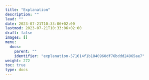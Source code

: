 ```yaml
---
title: "Explanation"
description: ""
lead: ""
date: 2023-07-21T10:33:06+02:00
lastmod: 2023-07-21T10:33:06+02:00
draft: false
images: []
menu:
  docs:
    parent: ""
    identifier: "explanation-571614f1b1840960df76bddd24965ae7"
weight: 272
toc: true
type: docs
---
```

